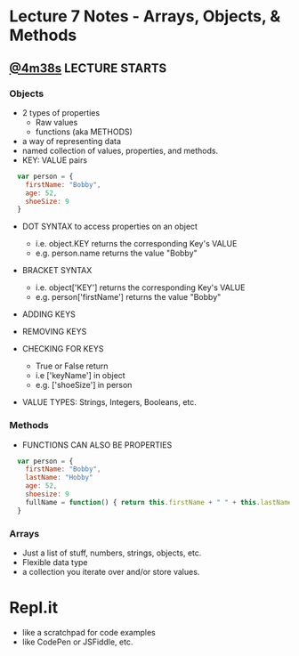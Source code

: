 # Lecture 7 Notes - Arrays, Objects, & Methods
## [@4m38s](https://youtu.be/WmFRlpd1GTM?t=?m?s) LECTURE STARTS
### Objects
- 2 types of properties
  - Raw values
  - functions (aka METHODS)
- a way of representing data
- named collection of values, properties, and methods.
- KEY: VALUE pairs

```js
  var person = {
    firstName: "Bobby",
    age: 52,
    shoeSize: 9
  }
```

- DOT SYNTAX to access properties on an object
  - i.e. object.KEY returns the corresponding Key's VALUE
  - e.g. person.name returns the value "Bobby"
- BRACKET SYNTAX
  - i.e. object['KEY'] returns the corresponding Key's VALUE
  - e.g. person['firstName'] returns the value "Bobby"

- ADDING KEYS

- REMOVING KEYS

- CHECKING FOR KEYS
  - True or False return
  - i.e ['keyName'] in object
  - e.g. ['shoeSize'] in person

- VALUE TYPES: Strings, Integers, Booleans, etc.

### Methods
- FUNCTIONS CAN ALSO BE PROPERTIES

```js
  var person = {
    firstName: "Bobby",
    lastName: "Hobby"
    age: 52,
    shoesize: 9
    fullName = function() { return this.firstName + " " + this.lastName; }
  }
```

### Arrays
- Just a list of stuff, numbers, strings, objects, etc.
- Flexible data type
- a collection you iterate over and/or store values.



# Repl.it
- like a scratchpad for code examples
- like CodePen or JSFiddle, etc.
